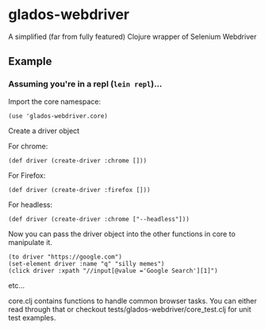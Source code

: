 # glados-webdriver

A simplified (far from fully featured) Clojure wrapper of Selenium Webdriver

## Example
### Assuming you're in a repl (`lein repl`)...

Import the core namespace:

`(use 'glados-webdriver.core)`

Create a driver object

For chrome:

`(def driver (create-driver :chrome []))`

For Firefox:

`(def driver (create-driver :firefox []))`

For headless:

`(def driver (create-driver :chrome ["--headless"]))`

Now you can pass the driver object into the other functions in core to manipulate it.

```
(to driver "https://google.com")
(set-element driver :name "q" "silly memes")
(click driver :xpath "//input[@value ='Google Search'][1]")
```

etc...

core.clj contains functions to handle common browser tasks. You can either read through that or checkout tests/glados-webdriver/core_test.clj for unit test examples.
